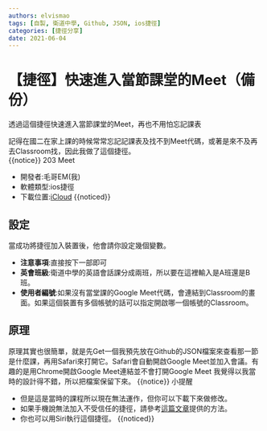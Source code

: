 ```yaml
---
authors: elvismao
tags: [自製, 衛道中學, Github, JSON, ios捷徑]
categories: [捷徑分享]
date: 2021-06-04
---
```


# 【捷徑】快速進入當節課堂的Meet（備份）

透過這個捷徑快速進入當節課堂的Meet，再也不用怕忘記課表

記得在國二在家上課的時候常常忘記記課表及找不到Meet代碼，或著是來不及再去Classroom找，因此我做了這個捷徑。<br />
{{notice}}
203 Meet

-   開發者:毛哥EM(我)
-   軟體類型:ios捷徑
-   下載位置:[iCloud](https://www.icloud.com/shortcuts/154933bcaf8145dba8ec955f8695503d)
    {{noticed}}

## 設定

當成功將捷徑加入裝置後，他會請你設定幾個變數。

-   **注意事項**:直接按下一部即可
-   **英會班級**:衛道中學的英語會話課分成兩班，所以要在這裡輸入是A班還是B班。
-   **使用者編號**:如果沒有當堂課的Google Meet代碼，會連結到Classroom的畫面。如果這個裝置有多個帳號的話可以指定開啟哪一個帳號的Classroom。

## 原理

原理其實也很簡單，就是先Get一個我預先放在Github的JSON檔案來查看那一節是什麼課，再用Safari來打開它。Safari會自動開啟Google Meet並加入會議。有趣的是用Chrome開啟Google Meet連結並不會打開Google Meet
我覺得以我當時的設計得不錯，所以把檔案保留下來。
{{notice}}
小提醒

-   但是這是當時的課程所以現在無法運作，但你可以下載下來做修改。
-   如果手機說無法加入不受信任的捷徑，請參考[這篇文章](https://emtech.cc/post/shortcut-untrusted_shortcut/)提供的方法。
-   你也可以用Siri執行這個捷徑。
    {{noticed}}
